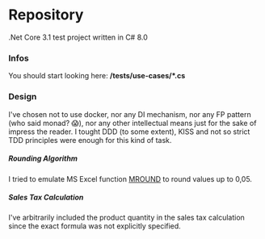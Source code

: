 # Repository
.Net Core 3.1 test project written in C# 8.0

### Infos
You should start looking here: **/tests/use-cases/\*.cs** 

### Design
I've chosen not to use docker, nor any DI mechanism, 
nor any FP pattern (who said monad?  :scream:), nor any other intellectual means
just for the sake of impress the reader. I tought DDD (to some extent),
KISS and not so strict TDD principles were enough for this kind of task.

##### Rounding Algorithm
I tried to emulate MS Excel function [MROUND](https://support.microsoft.com/en-us/office/mround-function-c299c3b0-15a5-426d-aa4b-d2d5b3baf427) to round values up to 0,05.
##### Sales Tax Calculation
I've arbitrarily included the product quantity in the sales tax calculation
since the exact formula was not explicitly specified.